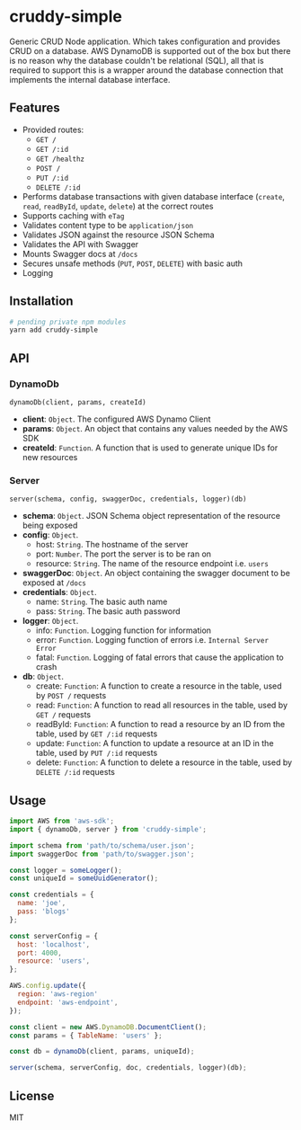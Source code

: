 # cruddy-simple

Generic CRUD Node application. Which takes configuration and provides CRUD on a database. AWS DynamoDB is supported out of the box but there is no reason why the database couldn't be relational (SQL), all that is required to support this is a wrapper around the database connection that implements the internal database interface.

## Features

 - Provided routes:
   * `GET /`
   * `GET /:id`
   * `GET /healthz`
   * `POST /`
   * `PUT /:id`
   * `DELETE /:id`
 - Performs database transactions with given database interface (`create`, `read`, `readById`, `update`, `delete`) at the correct routes
 - Supports caching with `eTag`
 - Validates content type to be `application/json`
 - Validates JSON against the resource JSON Schema
 - Validates the API with Swagger
 - Mounts Swagger docs at `/docs`
 - Secures unsafe methods (`PUT`, `POST`, `DELETE`) with basic auth
 - Logging

## Installation

```sh
# pending private npm modules
yarn add cruddy-simple
```

## API

### DynamoDb

`dynamoDb(client, params, createId)`

 - **client**: `Object`. The configured AWS Dynamo Client
 - **params**: `Object`. An object that contains any values needed by the AWS SDK
 - **createId**: `Function`. A function that is used to generate unique IDs for new resources

### Server

`server(schema, config, swaggerDoc, credentials, logger)(db)`

 - **schema**: `Object`. JSON Schema object representation of the resource being exposed
 - **config**: `Object`.
   * host: `String`. The hostname of the server
   * port: `Number`. The port the server is to be ran on
   * resource: `String`. The name of the resource endpoint i.e. `users`
 - **swaggerDoc**: `Object`. An object containing the swagger document to be exposed at `/docs`
 - **credentials**: `Object`.
   * name: `String`. The basic auth name
   * pass: `String`. The basic auth password
 - **logger**: `Object`.
   * info: `Function`. Logging function for information
   * error: `Function`. Logging function of errors i.e. `Internal Server Error`
   * fatal: `Function`. Logging of fatal errors that cause the application to crash
 - **db**: `Object`.
   * create: `Function`: A function to create a resource in the table, used by `POST /` requests
   * read: `Function`: A function to read all resources in the table, used by `GET /` requests
   * readById: `Function`: A function to read a resource by an ID from the table, used by `GET /:id` requests
   * update: `Function`: A function to update a resource at an ID in the table, used by `PUT /:id` requests
   * delete: `Function`: A function to delete a resource in the table, used by `DELETE /:id` requests

## Usage

```js
import AWS from 'aws-sdk';
import { dynamoDb, server } from 'cruddy-simple';

import schema from 'path/to/schema/user.json';
import swaggerDoc from 'path/to/swagger.json';

const logger = someLogger();
const uniqueId = someUuidGenerator();

const credentials = {
  name: 'joe',
  pass: 'blogs'
};

const serverConfig = {
  host: 'localhost',
  port: 4000,
  resource: 'users',
};

AWS.config.update({
  region: 'aws-region'
  endpoint: 'aws-endpoint',
});

const client = new AWS.DynamoDB.DocumentClient();
const params = { TableName: 'users' };

const db = dynamoDb(client, params, uniqueId);

server(schema, serverConfig, doc, credentials, logger)(db);
```

## License

MIT